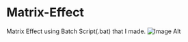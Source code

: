 # Matrix-Effect
Matrix Effect using Batch Script(.bat) that I made.
![Image Alt]([image_url](https://github.com/adimonn/Matrix-Effect/blob/4e75f4a88d4ce6a249e8cc0e9f0b9074ba1339b3/SCREENSHOT.png))
